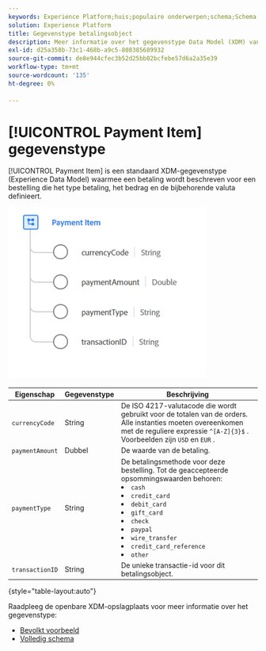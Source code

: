 ```yaml
---
keywords: Experience Platform;huis;populaire onderwerpen;schema;Schema;XDM;gebieden;schema's;Schema's;betalings punt;datatype;gegeven-type;gegevenstype;
solution: Experience Platform
title: Gegevenstype betalingsobject
description: Meer informatie over het gegevenstype Data Model (XDM) van het betalingsitemervaringsgegevensmodel.
exl-id: d25a358b-73c1-468b-a9c5-808385689932
source-git-commit: de8e944cfec3b52d25bb02bcfebe57d6a2a35e39
workflow-type: tm+mt
source-wordcount: '135'
ht-degree: 0%

---
```


# [!UICONTROL Payment Item] gegevenstype

[!UICONTROL Payment Item] is een standaard XDM-gegevenstype (Experience Data Model) waarmee een betaling wordt beschreven voor een bestelling die het type betaling, het bedrag en de bijbehorende valuta definieert.

<img src="../images/data-types/payment-item.PNG" width="400" /><br />

| Eigenschap | Gegevenstype | Beschrijving |
| --- | --- | --- |
| `currencyCode` | String | De ISO 4217-valutacode die wordt gebruikt voor de totalen van de orders. Alle instanties moeten overeenkomen met de reguliere expressie `^[A-Z]{3}$` . Voorbeelden zijn `USD` en `EUR` . |
| `paymentAmount` | Dubbel | De waarde van de betaling. |
| `paymentType` | String | De betalingsmethode voor deze bestelling. Tot de geaccepteerde opsommingswaarden behoren: <li> `cash` </li> <li> `credit_card` </li> <li> `debit_card` </li> <li> `gift_card` </li> <li> `check` </li> <li> `paypal` </li> <li> `wire_transfer` </li> <li> `credit_card_reference` </li> <li> `other` </li> |
| `transactionID` | String | De unieke transactie-id voor dit betalingsobject. |

{style="table-layout:auto"}

Raadpleeg de openbare XDM-opslagplaats voor meer informatie over het gegevenstype:

* [ Bevolkt voorbeeld ](https://github.com/adobe/xdm/blob/master/components/datatypes/data/paymentitem.example.1.json)
* [ Volledig schema ](https://github.com/adobe/xdm/blob/master/components/datatypes/data/paymentitem.schema.json)
